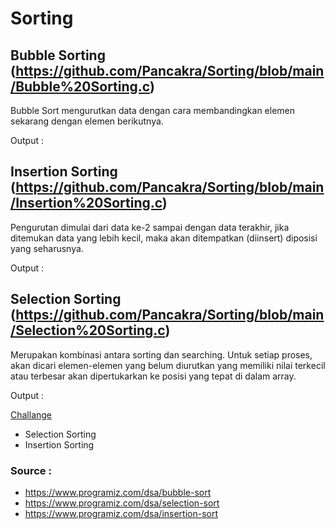 # Sorting 

## Bubble Sorting (https://github.com/Pancakra/Sorting/blob/main/Bubble%20Sorting.c)
Bubble Sort mengurutkan data dengan cara membandingkan elemen sekarang dengan elemen berikutnya.

Output : 

## Insertion Sorting (https://github.com/Pancakra/Sorting/blob/main/Insertion%20Sorting.c)
Pengurutan dimulai dari data ke-2 sampai dengan data terakhir, jika ditemukan data yang lebih kecil, maka akan ditempatkan (diinsert) diposisi yang seharusnya.

Output : 

## Selection Sorting (https://github.com/Pancakra/Sorting/blob/main/Selection%20Sorting.c)
Merupakan kombinasi antara sorting dan searching. Untuk setiap proses, akan dicari elemen-elemen yang belum diurutkan yang memiliki nilai terkecil atau terbesar akan dipertukarkan ke posisi yang tepat di dalam array.

Output : 

[Challange](https://github.com/Pancakra/Sorting/tree/main/Challange)
+ Selection Sorting
+ Insertion Sorting


### Source : 
* https://www.programiz.com/dsa/bubble-sort
* https://www.programiz.com/dsa/selection-sort
* https://www.programiz.com/dsa/insertion-sort

